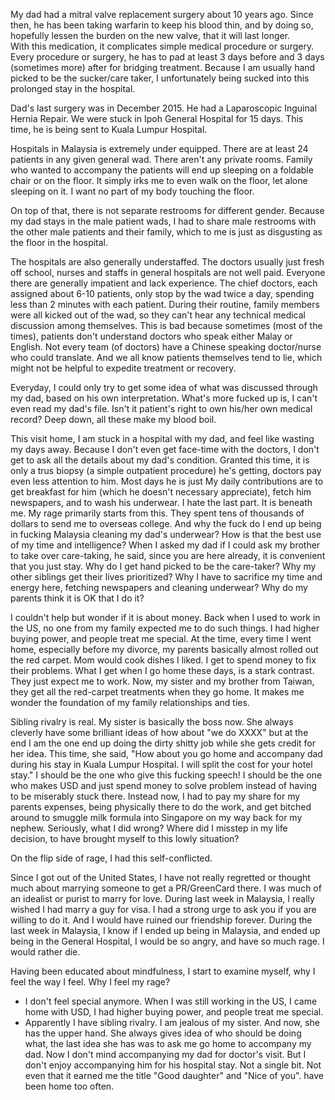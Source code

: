 <!--
.. title: Why My Rage to Go Home
.. slug: rage
.. date: 2016-09-06 09:10:27 UTC+08:00
.. tags:
.. category:
.. link:
.. description:
.. type: text
-->
My dad had a mitral valve replacement surgery about 10 years ago.  Since then, he has been taking warfarin to keep his blood thin, and by doing so, hopefully lessen the burden on the new valve, that it will last longer.  
With this medication, it complicates simple medical procedure or surgery.  Every procedure or surgery, he has to pad at least 3 days before and 3 days (sometimes more) after for bridging treatment.  Because I am usually hand picked to be the sucker/care taker, I unfortunately being sucked into this prolonged stay in the hospital.

Dad's last surgery was in December 2015.  He had a Laparoscopic Inguinal Hernia Repair.   We were stuck in Ipoh General Hospital for 15 days.  This time, he is being sent to Kuala Lumpur Hospital.  

Hospitals in Malaysia is extremely under equipped.  There are at least 24 patients in any given general wad.  There aren't any private rooms.  Family who wanted to accompany the patients will end up sleeping on a foldable chair or on the floor.  It simply irks me to even walk on the floor, let alone sleeping on it.  I want no part of my body touching the floor.

On top of that, there is not separate restrooms for different gender.  Because my dad stays in the male patient wads, I had to share male restrooms with the other male patients and their family, which to me is just as disgusting as the floor in the hospital.  

The hospitals are also generally understaffed.  The doctors usually just fresh off school, nurses and staffs in general hospitals are not well paid.  Everyone there are generally impatient and lack experience.  The chief doctors, each assigned about 6-10 patients, only stop by the wad twice a day, spending less than 2 minutes with each patient.  During their routine, family members were all kicked out of the wad, so they can't hear any technical medical discussion among themselves.  This is bad because sometimes (most of the times), patients don't understand doctors who speak either Malay or English.  Not every team (of doctors) have a Chinese speaking doctor/nurse who could translate.  And we all know patients themselves tend to lie, which might not be helpful to expedite treatment or recovery.  

Everyday, I could only try to get some idea of what was discussed through my dad, based on his own interpretation.  What's more fucked up is, I can't even read my dad's file.  Isn't it patient's right to own his/her own medical record?  Deep down, all these make my blood boil.

This visit home, I am stuck in a hospital with my dad, and feel like wasting my days away.  Because I don't even get face-time with the doctors, I don't get to ask all the details about my dad's condition.  Granted this time, it is only a trus biopsy (a simple outpatient procedure) he's getting, doctors pay even less attention to him.  Most days he is just  My daily contributions are to get breakfast for him (which he doesn't necessary appreciate), fetch him newspapers, and to wash his underwear. I hate the last part.  It is beneath me.  My rage primarily starts from this.  They spent tens of thousands of dollars to send me to overseas college.  And why the fuck do I end up being in fucking Malaysia cleaning my dad's underwear?  How is that the best use of my time and intelligence?  When I asked my dad if I could ask my brother to take over care-taking, he said, since you are here already, it is convenient that you just stay.  Why do I get hand picked to be the care-taker? Why my other siblings get their lives prioritized? Why I have to sacrifice my time and energy here, fetching newspapers and cleaning underwear?  Why do my parents think it is OK that I do it?  

I couldn't help but wonder if it is about money.  Back when I used to work in the US, no one from my family expected me to do such things.  I had higher buying power, and people treat me special.  At the time, every time I went home, especially before my divorce, my parents basically almost rolled out the red carpet.  Mom would cook dishes I liked.  I get to spend money to fix their problems.  What I get when I go home these days, is a stark contrast.  They just expect me to work.  Now, my sister and my brother from Taiwan, they get all the red-carpet treatments when they go home.  It makes me wonder the foundation of my family relationships and ties.  

Sibling rivalry is real.  My sister is basically the boss now.  She always cleverly have some brilliant ideas of how about "we do XXXX" but at the end I am the one end up doing the dirty shitty job while she gets credit for her idea.  This time, she said, "How about you go home and accompany dad during his stay in Kuala Lumpur Hospital.  I will split the cost for your hotel stay."  I should be the one who give this fucking speech!  I should be the one who makes USD and just spend money to solve problem instead of having to be miserably stuck there.  Instead now, I had to pay my share for my parents expenses, being physically there to do the work, and get bitched around to smuggle milk formula into Singapore on my way back for my nephew.  Seriously, what I did wrong? Where did I misstep in my life decision, to have brought myself to this lowly situation?

On the flip side of rage, I had this self-conflicted.  

Since I got out of the United States, I have not really regretted or thought much about marrying someone to get a PR/GreenCard there.  I was much of an idealist or purist to marry for love.  During last week in Malaysia, I really wished I had marry a guy for visa.  I had a strong urge to ask you if you are willing to do it.  And I would have ruined our friendship forever.  During the last week in Malaysia, I know if I ended up being in Malaysia, and ended up being in the General Hospital, I would be so angry, and have so much rage.  I would rather die.  

Having been educated about mindfulness, I start to examine myself, why I feel the way I feel.  Why I feel my rage? 
- I don't feel special anymore.  When I was still working in the US, I came home with USD, I had higher buying power, and people treat me special.  
- Apparently I have sibling rivalry.  I am jealous of my sister.  And now, she has the upper hand.  She always gives idea of who should be doing what, the last idea she has was to ask me go home to accompany my dad.  Now I don't mind accompanying my dad for doctor's visit.  But I don't enjoy accompanying him for his hospital stay.  Not a single bit.  Not even that it earned me the title "Good daughter" and "Nice of you".  have been home too often.  
